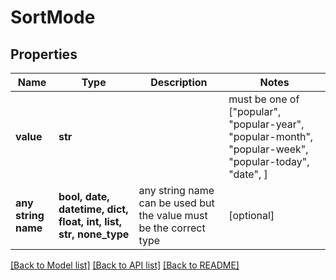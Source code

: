 # SortMode


## Properties
Name | Type | Description | Notes
------------ | ------------- | ------------- | -------------
**value** | **str** |  |  must be one of ["popular", "popular-year", "popular-month", "popular-week", "popular-today", "date", ]
**any string name** | **bool, date, datetime, dict, float, int, list, str, none_type** | any string name can be used but the value must be the correct type | [optional]

[[Back to Model list]](../README.md#documentation-for-models) [[Back to API list]](../README.md#documentation-for-api-endpoints) [[Back to README]](../README.md)


